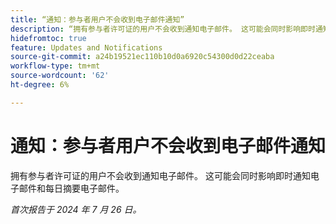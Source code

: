 ```yaml
---
title: “通知：参与者用户不会收到电子邮件通知”
description: “拥有参与者许可证的用户不会收到通知电子邮件。 这可能会同时影响即时通知电子邮件和每日摘要电子邮件。 ”
hidefromtoc: true
feature: Updates and Notifications
source-git-commit: a24b19521ec110b10d0a6920c54300d0d22ceaba
workflow-type: tm+mt
source-wordcount: '62'
ht-degree: 6%

---
```



# 通知：参与者用户不会收到电子邮件通知

拥有参与者许可证的用户不会收到通知电子邮件。 这可能会同时影响即时通知电子邮件和每日摘要电子邮件。

_首次报告于 2024 年 7 月 26 日。_
